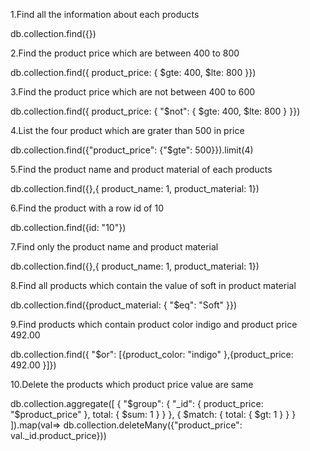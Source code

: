 1.Find all the information about each products

db.collection.find({})

2.Find the product price which are between 400 to 800

db.collection.find({ product_price: { $gte: 400, $lte: 800 }})

3.Find the product price which are not between 400 to 600

db.collection.find({ product_price: { "$not": { $gte: 400, $lte: 800 } }})

4.List the four product which are grater than 500 in price

db.collection.find({"product_price": {"$gte": 500}}).limit(4)

5.Find the product name and product material of each products

db.collection.find({},{ product_name: 1, product_material: 1})

6.Find the product with a row id of 10

db.collection.find({id: "10"})

7.Find only the product name and product material

db.collection.find({},{ product_name: 1, product_material: 1})

8.Find all products which contain the value of soft in product material

db.collection.find({product_material: { "$eq": "Soft" }})

9.Find products which contain product color indigo and product price 492.00

db.collection.find({ "$or": [{product_color: "indigo" },{product_price: 492.00 }]})

10.Delete the products which product price value are same

db.collection.aggregate([ { "$group": { "_id": { product_price: "$product_price" }, total: { $sum: 1 } } }, { $match: { total: { $gt: 1 } } } ]).map(val=> db.collection.deleteMany({"product_price": val._id.product_price}))
